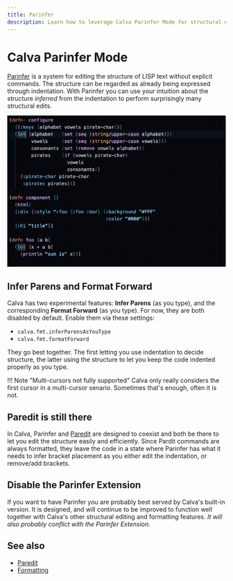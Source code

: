 ```yaml
---
title: Parinfer
description: Learn how to leverage Calva Parinfer Mode for structural editing 
---
```


# Calva Parinfer Mode

[Parinfer](https://shaunlebron.github.io/parinfer/) is a system for editing the structure of LISP text without explicit commands. The structure can be regarded as already being expressed through indentation. With Parinfer you can use your intuition about the structure _inferred_ from the indentation to perform surprisingly many structural edits.

![Calva Parinfer](images/calva-parinfer-and-format-forward.gif)

## Infer Parens and Format Forward
Calva has two experimental features: **Infer Parens** (as you type), and the corresponding **Format Forward** (as you type). For now, they are both disabled by default. Enable them via these settings:

* `calva.fmt.inferParensAsYouType`
* `calva.fmt.formatForward`

They go best together. The first letting you use indentation to decide structure, the latter using the structure to let you keep the code indented properly as you type.

!!! Note "Multi-cursors not fully supported"
    Calva only really considers the first cursor in a multi-cursor senario. Sometimes that's enough, often it is not.

## Paredit is still there

In Calva, Parinfer and [Paredit](paredit.md) are designed to coexist and both be there to let you edit the structure easily and efficiently. Since Pardit commands are always formatted, they leave the code in a state where Parinfer has what it needs to infer bracket placement as you either edit the indentation, or remove/add brackets.

## Disable the Parinfer Extension

If you want to have Parinfer you are probably best served by Calva's built-in version. It is designed, and will continue to be improved to function well together with Calva's other structural editing and formatting features. _It will also probably conflict with the Parinfer Extension._

## See also

* [Paredit](paredit.md)
* [Formatting](formatting.md)
